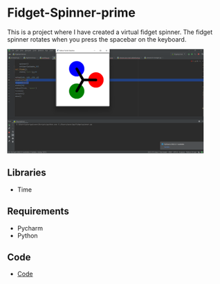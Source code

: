 # Fidget-Spinner-prime
This is a project where I have created a virtual fidget spinner. The fidget spinner rotates when you press the spacebar on the keyboard.






 <img src="data/fidgetspinner.png" height="240" >


## Libraries
* Time



## Requirements
* Pycharm
* Python

## Code 

* [Code](code/fidgetspinner.py)















